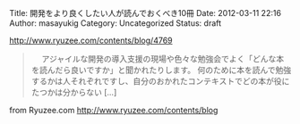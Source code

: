 Title: 開発をより良くしたい人が読んでおくべき10冊
Date: 2012-03-11 22:16
Author: masayukig
Category: Uncategorized
Status: draft

<http://www.ryuzee.com/contents/blog/4769>  
  
  

> 　
> アジャイルな開発の導入支援の現場や色々な勉強会でよく「どんな本を読んだら良いですか」と聞かれたりします。
> 何のために本を読んで勉強するかは人それぞれですし、自分のおかれたコンテキストでどの本が役にたつかは分からない
> \[...\]

  
  
from Ryuzee.com <http://www.ryuzee.com/contents/blog>
